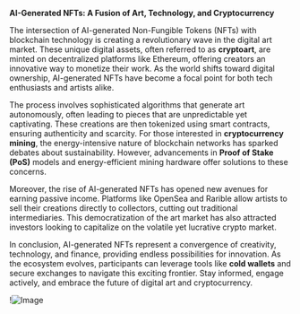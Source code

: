 **AI-Generated NFTs: A Fusion of Art, Technology, and Cryptocurrency**

The intersection of AI-generated Non-Fungible Tokens (NFTs) with blockchain technology is creating a revolutionary wave in the digital art market. These unique digital assets, often referred to as **cryptoart**, are minted on decentralized platforms like Ethereum, offering creators an innovative way to monetize their work. As the world shifts toward digital ownership, AI-generated NFTs have become a focal point for both tech enthusiasts and artists alike.

The process involves sophisticated algorithms that generate art autonomously, often leading to pieces that are unpredictable yet captivating. These creations are then tokenized using smart contracts, ensuring authenticity and scarcity. For those interested in **cryptocurrency mining**, the energy-intensive nature of blockchain networks has sparked debates about sustainability. However, advancements in **Proof of Stake (PoS)** models and energy-efficient mining hardware offer solutions to these concerns.

Moreover, the rise of AI-generated NFTs has opened new avenues for earning passive income. Platforms like OpenSea and Rarible allow artists to sell their creations directly to collectors, cutting out traditional intermediaries. This democratization of the art market has also attracted investors looking to capitalize on the volatile yet lucrative crypto market. 

In conclusion, AI-generated NFTs represent a convergence of creativity, technology, and finance, providing endless possibilities for innovation. As the ecosystem evolves, participants can leverage tools like **cold wallets** and secure exchanges to navigate this exciting frontier. Stay informed, engage actively, and embrace the future of digital art and cryptocurrency. 

!![Image](https://github.com/user-attachments/assets/3be06921-4469-491d-bd37-5f14c53422b7)